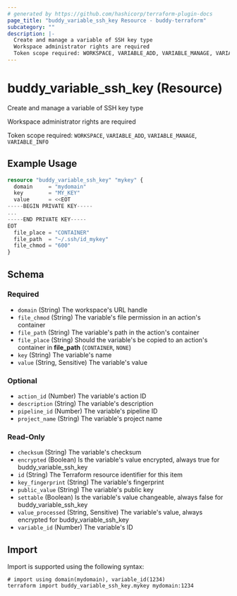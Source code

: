 ```yaml
---
# generated by https://github.com/hashicorp/terraform-plugin-docs
page_title: "buddy_variable_ssh_key Resource - buddy-terraform"
subcategory: ""
description: |-
  Create and manage a variable of SSH key type
  Workspace administrator rights are required
  Token scope required: WORKSPACE, VARIABLE_ADD, VARIABLE_MANAGE, VARIABLE_INFO
---
```


# buddy_variable_ssh_key (Resource)

Create and manage a variable of SSH key type

Workspace administrator rights are required

Token scope required: `WORKSPACE`, `VARIABLE_ADD`, `VARIABLE_MANAGE`, `VARIABLE_INFO`

## Example Usage

```terraform
resource "buddy_variable_ssh_key" "mykey" {
  domain     = "mydomain"
  key        = "MY_KEY"
  value      = <<EOT
-----BEGIN PRIVATE KEY-----
...
-----END PRIVATE KEY-----
EOT
  file_place = "CONTAINER"
  file_path  = "~/.ssh/id_mykey"
  file_chmod = "600"
}
```

<!-- schema generated by tfplugindocs -->
## Schema

### Required

- `domain` (String) The workspace's URL handle
- `file_chmod` (String) The variable's file permission in an action's container
- `file_path` (String) The variable's path in the action's container
- `file_place` (String) Should the variable's be copied to an action's container in **file_path** (`CONTAINER`, `NONE`)
- `key` (String) The variable's name
- `value` (String, Sensitive) The variable's value

### Optional

- `action_id` (Number) The variable's action ID
- `description` (String) The variable's description
- `pipeline_id` (Number) The variable's pipeline ID
- `project_name` (String) The variable's project name

### Read-Only

- `checksum` (String) The variable's checksum
- `encrypted` (Boolean) Is the variable's value encrypted, always true for buddy_variable_ssh_key
- `id` (String) The Terraform resource identifier for this item
- `key_fingerprint` (String) The variable's fingerprint
- `public_value` (String) The variable's public key
- `settable` (Boolean) Is the variable's value changeable, always false for buddy_variable_ssh_key
- `value_processed` (String, Sensitive) The variable's value, always encrypted for buddy_variable_ssh_key
- `variable_id` (Number) The variable's ID

## Import

Import is supported using the following syntax:

```shell
# import using domain(mydomain), variable_id(1234)
terraform import buddy_variable_ssh_key.mykey mydomain:1234
```
